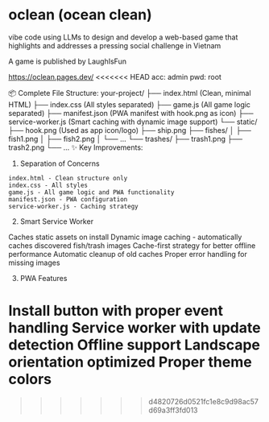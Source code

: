 # oclean (ocean clean)
vibe code using LLMs to design and develop a web-based game that highlights and addresses a pressing social challenge in Vietnam

A game is published by LaughIsFun

https://oclean.pages.dev/
<<<<<<< HEAD
acc: admin
pwd: root

📦 Complete File Structure:
your-project/
├── index.html          (Clean, minimal HTML)
├── index.css           (All styles separated)
├── game.js             (All game logic separated)
├── manifest.json       (PWA manifest with hook.png as icon)
├── service-worker.js   (Smart caching with dynamic image support)
└── static/
    ├── hook.png        (Used as app icon/logo)
    ├── ship.png
    ├── fishes/
    │   ├── fish1.png
    │   ├── fish2.png
    │   └── ...
    └── trashes/
        ├── trash1.png
        ├── trash2.png
        └── ...
✨ Key Improvements:
1. Separation of Concerns
```
index.html - Clean structure only
index.css - All styles
game.js - All game logic and PWA functionality
manifest.json - PWA configuration
service-worker.js - Caching strategy
```
2. Smart Service Worker

Caches static assets on install
Dynamic image caching - automatically caches discovered fish/trash images
Cache-first strategy for better offline performance
Automatic cleanup of old caches
Proper error handling for missing images

3. PWA Features

Install button with proper event handling
Service worker with update detection
Offline support
Landscape orientation optimized
Proper theme colors
=======
>>>>>>> d4820726d0521fc1e8c9d98ac57d69a3ff3fd013
